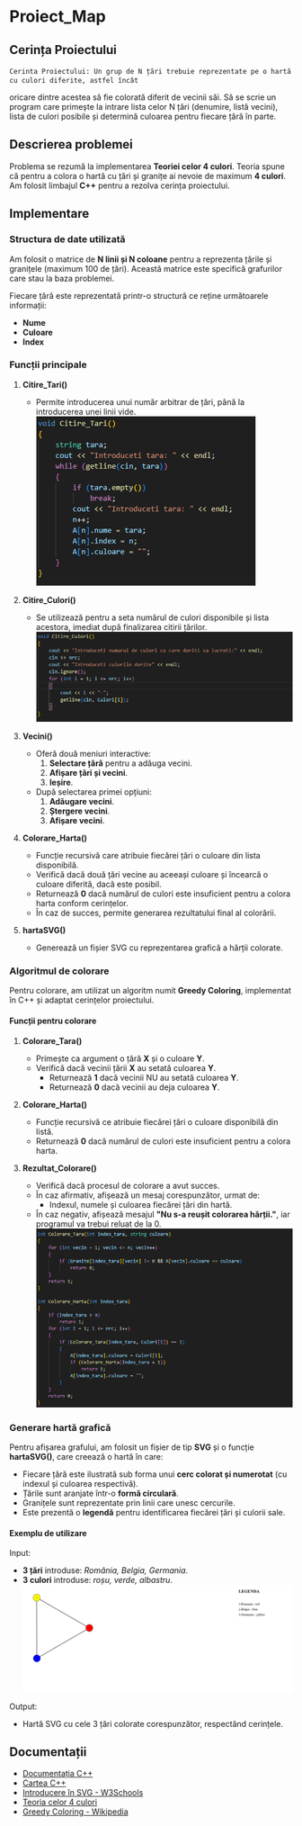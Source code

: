 # Proiect_Map

## Cerința Proiectului
    Cerinta Proiectului: Un grup de N țări trebuie reprezentate pe o hartă cu culori diferite, astfel încât
oricare dintre acestea să fie colorată diferit de vecinii săi. Să se scrie un program
care primește la intrare lista celor N țări (denumire, listă vecini), lista de culori
posibile și determină culoarea pentru fiecare țără în parte.

## Descrierea problemei
Problema se rezumă la implementarea **Teoriei celor 4 culori**. Teoria spune că pentru a colora o hartă cu țări și granițe ai nevoie de maximum **4 culori**. Am folosit limbajul **C++** pentru a rezolva cerința proiectului.

## Implementare
### Structura de date utilizată
Am folosit o matrice de **N linii și N coloane** pentru a reprezenta țările și granițele (maximum 100 de țări). Această matrice este specifică grafurilor care stau la baza problemei.

Fiecare țără este reprezentată printr-o structură ce reține următoarele informații:
- **Nume**
- **Culoare**
- **Index**

### Funcții principale
1. **Citire_Tari()**
   - Permite introducerea unui număr arbitrar de țări, până la introducerea unei linii vide.
   ![Functie citire tari](Imagini/image.png)

2. **Citire_Culori()**
   - Se utilizează pentru a seta numărul de culori disponibile și lista acestora, imediat după finalizarea citirii țărilor.
   ![Functie citire culori](Imagini/image2.png)

3. **Vecini()**
   - Oferă două meniuri interactive:
     1. **Selectare țără** pentru a adăuga vecini.
     2. **Afișare țări și vecini**.
     3. **Ieșire**.
   - După selectarea primei opțiuni:
     1. **Adăugare vecini**.
     2. **Ștergere vecini**.
     3. **Afișare vecini**.

4. **Colorare_Harta()**
   - Funcție recursivă care atribuie fiecărei țări o culoare din lista disponibilă.
   - Verifică dacă două țări vecine au aceeași culoare și încearcă o culoare diferită, dacă este posibil.
   - Returnează **0** dacă numărul de culori este insuficient pentru a colora harta conform cerințelor.
   - În caz de succes, permite generarea rezultatului final al colorării.

5. **hartaSVG()**
   - Generează un fișier SVG cu reprezentarea grafică a hărții colorate.

### Algoritmul de colorare
Pentru colorare, am utilizat un algoritm numit **Greedy Coloring**, implementat în C++ și adaptat cerințelor proiectului. 

#### Funcții pentru colorare
1. **Colorare_Tara()**
   - Primește ca argument o țără **X** și o culoare **Y**.
   - Verifică dacă vecinii țării **X** au setată culoarea **Y**.
     - Returnează **1** dacă vecinii NU au setată culoarea **Y**.
     - Returnează **0** dacă vecinii au deja culoarea **Y**.

2. **Colorare_Harta()**
   - Funcție recursivă ce atribuie fiecărei țări o culoare disponibilă din listă.
   - Returnează **0** dacă numărul de culori este insuficient pentru a colora harta.

3. **Rezultat_Colorare()**
   - Verifică dacă procesul de colorare a avut succes.
   - În caz afirmativ, afișează un mesaj corespunzător, urmat de:
     - Indexul, numele și culoarea fiecărei țări din hartă.
   - În caz negativ, afișează mesajul **"Nu s-a reușit colorarea hărții."**, iar programul va trebui reluat de la 0.
   ![Functii culorare](Imagini/image3.png)
   

### Generare hartă grafică
Pentru afișarea grafului, am folosit un fișier de tip **SVG** și o funcție **hartaSVG()**, care creează o hartă în care:
- Fiecare țără este ilustrată sub forma unui **cerc colorat și numerotat** (cu indexul și culoarea respectivă).
- Țările sunt aranjate într-o **formă circulară**.
- Granițele sunt reprezentate prin linii care unesc cercurile.
- Este prezentă o **legendă** pentru identificarea fiecărei țări și culorii sale.

#### Exemplu de utilizare
Input:
- **3 țări** introduse: *România, Belgia, Germania*.
- **3 culori** introduse: *roșu, verde, albastru*.
![hartaSVG](Imagini/image-1.png)

Output:
- Hartă SVG cu cele 3 țări colorate corespunzător, respectând cerințele.
## Documentații

- [Documentația C++](https://en.cppreference.com/w/)
- [Cartea C++](https://www.learncpp.com/)
- [Introducere în SVG - W3Schools](https://www.w3schools.com/graphics/svg_intro.asp)
- [Teoria celor 4 culori](https://en.wikipedia.org/wiki/Four_color_theorem)
- [Greedy Coloring - Wikipedia](https://en.wikipedia.org/wiki/Greedy_coloring)